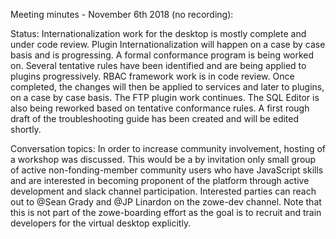 Meeting minutes - November 6th 2018 (no recording):

Status:
Internationalization work for the desktop is mostly complete and under code review.
Plugin Internationalization will happen on a case by case basis and is progressing.
A formal conformance program is being worked on. Several tentative rules have been identified and are being applied to plugins progressively.
RBAC framework work is in code review. Once completed, the changes will then be applied to services and later to plugins, on a case by case basis.
The FTP plugin work continues.
The SQL Editor is also being reworked based on tentative conformance rules.
A first rough draft of the troubleshooting guide has been created and will be edited shortly.

Conversation topics:
In order to increase community involvement, hosting of a workshop was discussed. This would be a by invitation only small group of active non-fonding-member community users who have JavaScript skills and are interested in becoming proponent of the platform through active development and slack channel participation.
Interested parties can reach out to @Sean Grady and @JP Linardon on the zowe-dev channel.
Note that this is not part of the zowe-boarding effort as the goal is to recruit and train developers for the virtual desktop explicitly.